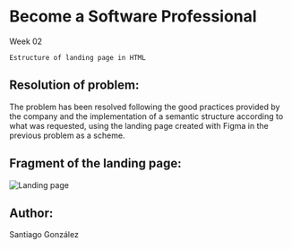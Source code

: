 # Become a Software Professional
Week 02
```
Estructure of landing page in HTML
```
## Resolution of problem:

The problem has been resolved following the good practices provided by the company and the implementation of a semantic structure according to what was requested, using the landing page created with Figma in the previous problem as a scheme.

## Fragment of the landing page:
![Landing page](https://github.com/SantiagoGonzalez97/Test01/blob/master/semana-01/images/landing-page.png?raw=true)

## Author:
Santiago González 